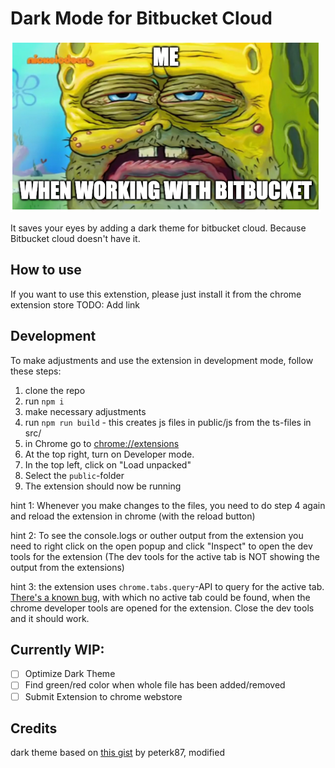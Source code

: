 # Dark Mode for Bitbucket Cloud

![dead eyes](https://github.com/hardnold/bitbucket-dark-mode/blob/main/bitbucket-light-spongebob-meme.png?raw=true)

It saves your eyes by adding a dark theme for bitbucket cloud. Because Bitbucket cloud doesn't have it.

## How to use

If you want to use this extenstion, please just install it from the chrome extension store
TODO: Add link

## Development

To make adjustments and use the extension in development mode, follow these steps:

1. clone the repo
2. run `npm i`
3. make necessary adjustments
4. run `npm run build` - this creates js files in public/js from the ts-files in src/
5. in Chrome go to [chrome://extensions](chrome://extensions)
6. At the top right, turn on Developer mode.
7. In the top left, click on "Load unpacked"
8. Select the `public`-folder
9. The extension should now be running

hint 1: Whenever you make changes to the files, you need to do step 4 again and reload the extension in chrome (with the reload button)

hint 2: To see the console.logs or outher output from the extension you need to right click on the open popup and click "Inspect" to open the dev tools for the extension (The dev tools for the active tab is NOT showing the output from the extensions)

hint 3: the extension uses `chrome.tabs.query`-API to query for the active tab. [There's a known bug](https://issues.chromium.org/issues/41160154), with which no active tab could be found, when the chrome developer tools are opened for the extension. Close the dev tools and it should work.

## Currently WIP:

- [ ] Optimize Dark Theme
- [ ] Find green/red color when whole file has been added/removed
- [ ] Submit Extension to chrome webstore

## Credits

dark theme based on [this gist](https://gist.github.com/peterk87/8463882) by peterk87, modified
